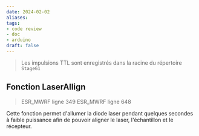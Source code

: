 ```yaml
---
date: 2024-02-02
aliases: 
tags: 
- code review
- doc
- arduino
draft: false
---
```



> Les impulsions TTL sont enregistrés dans la racine du répertoire `StageG1`

## Fonction LaserAllign

> ESR_MWRF ligne 349
> ESR_MWRF ligne 648 

Cette fonction permet d'allumer la diode laser pendant quelques secondes à faible puissance afin de pouvoir aligner le laser, l'échantillon et le récepteur.
